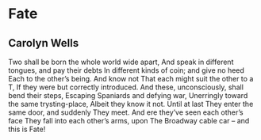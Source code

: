 # Fate
## Carolyn Wells
Two shall be born the whole world wide apart,
And speak in different tongues, and pay their debts
In different kinds of coin; and give no heed
Each to the other’s being. And know not
That each might suit the other to a T,
If they were but correctly introduced.
And these, unconsciously, shall bend their steps,
Escaping Spaniards and defying war,
Unerringly toward the same trysting-place,
Albeit they know it not. Until at last
They enter the same door, and suddenly
They meet. And ere they’ve seen each other’s face
They fall into each other’s arms, upon
The Broadway cable car – and this is Fate!